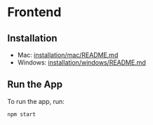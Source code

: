 # Frontend

## Installation

- Mac: [installation/mac/README.md](installation/mac/README.md)
- Windows: [installation/windows/README.md](installation/windows/README.md)


## Run the App

To run the app, run:

```bash
npm start
```
